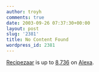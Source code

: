 ```yaml
---
author: troyh
comments: true
date: 2003-09-26 07:37:30+00:00
layout: post
slug: '2381'
title: No Content Found
wordpress_id: 2381
---
```


[Recipezaar](http://recipezaar.com) is up to [8,736](http://www.alexa.com/data/details/?url=recipezaar.com) on [Alexa](http://www.alexa.com).
